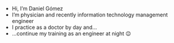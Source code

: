 - Hi, I’m Daniel Gómez
- I’m physician and recently information technology management engineer
- I practice as a doctor by day and...
- ...continue my training as an engineer at night 😉

<!---
DanielGomez9/DanielGomez9 is a ✨ special ✨ repository because its `README.md` (this file) appears on your GitHub profile.
You can click the Preview link to take a look at your changes.
--->
